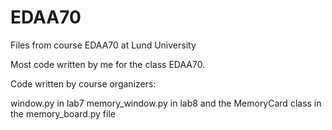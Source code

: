 # EDAA70
Files from course EDAA70 at Lund University

Most code written by me for the class EDAA70.

Code written by course organizers:

window.py in lab7
memory_window.py in lab8 and the MemoryCard class in the memory_board.py file

